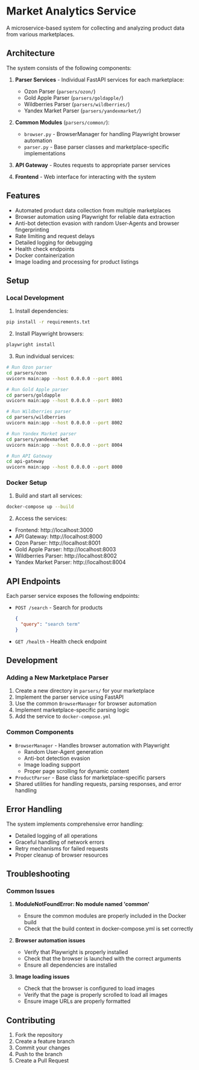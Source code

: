 # Market Analytics Service

A microservice-based system for collecting and analyzing product data from various marketplaces.

## Architecture

The system consists of the following components:

1. **Parser Services** - Individual FastAPI services for each marketplace:
   - Ozon Parser (`parsers/ozon/`)
   - Gold Apple Parser (`parsers/goldapple/`)
   - Wildberries Parser (`parsers/wildberries/`)
   - Yandex Market Parser (`parsers/yandexmarket/`)

2. **Common Modules** (`parsers/common/`):
   - `browser.py` - BrowserManager for handling Playwright browser automation
   - `parser.py` - Base parser classes and marketplace-specific implementations

3. **API Gateway** - Routes requests to appropriate parser services
4. **Frontend** - Web interface for interacting with the system

## Features

- Automated product data collection from multiple marketplaces
- Browser automation using Playwright for reliable data extraction
- Anti-bot detection evasion with random User-Agents and browser fingerprinting
- Rate limiting and request delays
- Detailed logging for debugging
- Health check endpoints
- Docker containerization
- Image loading and processing for product listings

## Setup

### Local Development

1. Install dependencies:
```bash
pip install -r requirements.txt
```

2. Install Playwright browsers:
```bash
playwright install
```

3. Run individual services:
```bash
# Run Ozon parser
cd parsers/ozon
uvicorn main:app --host 0.0.0.0 --port 8001

# Run Gold Apple parser
cd parsers/goldapple
uvicorn main:app --host 0.0.0.0 --port 8003

# Run Wildberries parser
cd parsers/wildberries
uvicorn main:app --host 0.0.0.0 --port 8002

# Run Yandex Market parser
cd parsers/yandexmarket
uvicorn main:app --host 0.0.0.0 --port 8004

# Run API Gateway
cd api-gateway
uvicorn main:app --host 0.0.0.0 --port 8000
```

### Docker Setup

1. Build and start all services:
```bash
docker-compose up --build
```

2. Access the services:
- Frontend: http://localhost:3000
- API Gateway: http://localhost:8000
- Ozon Parser: http://localhost:8001
- Gold Apple Parser: http://localhost:8003
- Wildberries Parser: http://localhost:8002
- Yandex Market Parser: http://localhost:8004

## API Endpoints

Each parser service exposes the following endpoints:

- `POST /search` - Search for products
  ```json
  {
    "query": "search term"
  }
  ```
- `GET /health` - Health check endpoint

## Development

### Adding a New Marketplace Parser

1. Create a new directory in `parsers/` for your marketplace
2. Implement the parser service using FastAPI
3. Use the common `BrowserManager` for browser automation
4. Implement marketplace-specific parsing logic
5. Add the service to `docker-compose.yml`

### Common Components

- `BrowserManager` - Handles browser automation with Playwright
  - Random User-Agent generation
  - Anti-bot detection evasion
  - Image loading support
  - Proper page scrolling for dynamic content
- `ProductParser` - Base class for marketplace-specific parsers
- Shared utilities for handling requests, parsing responses, and error handling

## Error Handling

The system implements comprehensive error handling:
- Detailed logging of all operations
- Graceful handling of network errors
- Retry mechanisms for failed requests
- Proper cleanup of browser resources

## Troubleshooting

### Common Issues

1. **ModuleNotFoundError: No module named 'common'**
   - Ensure the common modules are properly included in the Docker build
   - Check that the build context in docker-compose.yml is set correctly

2. **Browser automation issues**
   - Verify that Playwright is properly installed
   - Check that the browser is launched with the correct arguments
   - Ensure all dependencies are installed

3. **Image loading issues**
   - Check that the browser is configured to load images
   - Verify that the page is properly scrolled to load all images
   - Ensure image URLs are properly formatted

## Contributing

1. Fork the repository
2. Create a feature branch
3. Commit your changes
4. Push to the branch
5. Create a Pull Request 